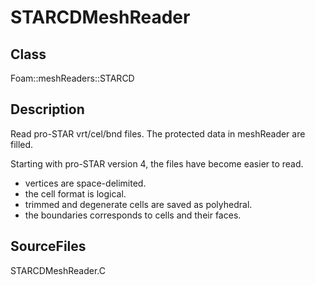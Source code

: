 # STARCDMeshReader 
## Class
Foam::meshReaders::STARCD

## Description
Read pro-STAR vrt/cel/bnd files.
The protected data in meshReader are filled.

Starting with pro-STAR version 4, the files have become easier to read.
- vertices are space-delimited.
- the cell format is logical.
- trimmed and degenerate cells are saved as polyhedral.
- the boundaries corresponds to cells and their faces.

## SourceFiles
STARCDMeshReader.C

